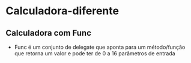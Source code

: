 # Calculadora-diferente
## Calculadora com Func
- Func é um conjunto de delegate que aponta para um método/função que retorna um valor e pode ter de 0 a 16 parâmetros de entrada
